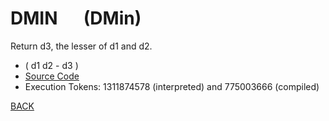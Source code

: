 # DMIN &emsp; (DMin)
Return d3, the lesser of d1 and d2.
* ( d1 d2 - d3 )
* [Source Code](../words/double/DMin.cs)
* Execution Tokens: 1311874578 (interpreted) and 775003666 (compiled)


[BACK](builtins.md#DMin)
